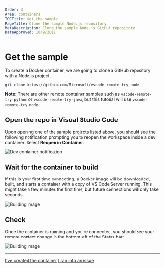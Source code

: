 ```yaml
---
Order: 3
Area: containers
TOCTitle: Get the sample
PageTitle: Clone the sample Node.js repository
MetaDescription: Clone the sample Node.js GitHub repository
DateApproved: 10/9/2019
---
```

# Get the sample

To create a Docker container, we are going to clone a GitHub repository with a Node.js project.

```bash
git clone https://github.com/Microsoft/vscode-remote-try-node
```

**Note**: There are other remote container samples such as `vscode-remote-try-python` or `vscode-remote-try-java`, but this tutorial will use `vscode-remote-try-node`.

## Open the repo in Visual Studio Code

Upon opening one of the sample projects listed above, you should see the following notification prompting you to reopen the workspace inside a dev container. Select **Reopen in Container**.

![Dev container notification](../images/containers/dev-container-toast.png)

## Wait for the container to build

If this is your first time connecting, a Docker image will be downloaded, built, and starts a container with a copy of VS Code Server running. This might take a few minutes the first time, but future connections will only take seconds.

![Building image](../images/containers/building-image.png)

## Check

Once the container is running and you're connected, you should see your remote context change in the bottom left of the Status bar:

![Building image](../images/containers/connected.png)

----

<a class="tutorial-next-btn" href="/remote-tutorials/containers/run-in-container">I've created the container</a>
<a class="tutorial-feedback-btn" onclick="reportIssue('remote-tutorials-containers', 'get-the-sample')" href="javascript:void(0)">I ran into an issue</a>
